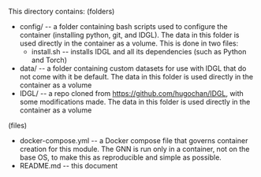 This directory contains:
(folders)
- config/ -- a folder containing bash scripts used to configure the container (installing python, git, and IDGL). The data in this folder is used directly in the container as a volume. This is done in two files:
    - install.sh -- installs IDGL and all its dependencies (such as Python and Torch)
- data/ -- a folder containing custom datasets for use with IDGL that do not come with it be default. The data in this folder is used directly in the container as a volume
- IDGL/ -- a repo cloned from https://github.com/hugochan/IDGL, with some modifications made. The data in this folder is used directly in the container as a volume

(files)
- docker-compose.yml -- a Docker compose file that governs container creation for this module. The GNN is run only in a container, not on the base OS, to make this as reproducible and simple as possible.
- README.md -- this document